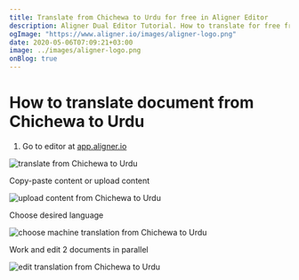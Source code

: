 ```yaml
---
title: Translate from Chichewa to Urdu for free in Aligner Editor
description: Aligner Dual Editor Tutorial. How to translate for free from Chichewa to Urdu. Aligner is multilingual document management platform. 
ogImage: "https://www.aligner.io/images/aligner-logo.png"
date: 2020-05-06T07:09:21+03:00
image: ../images/aligner-logo.png
onBlog: true
---
```


# How to translate document from Chichewa to Urdu

1. Go to editor at [app.aligner.io](https://app.aligner.io "Aligner App web page")

![translate from Chichewa to Urdu](../aligner-blank-editor.png "translate from Chichewa to Urdu")

Copy-paste content or upload content

![upload content from Chichewa to Urdu](../aligner-uploaded-document.png "upload content from Chichewa to Urdu")

Choose desired language

![choose machine translation from Chichewa to Urdu](../aligner-language-dropdown.png "choose machine translation from Chichewa to Urdu")

Work and edit 2 documents in parallel

![edit translation from Chichewa to Urdu](../aligner-double-sitded-editor.png "edit translation from Chichewa to Urdu")

